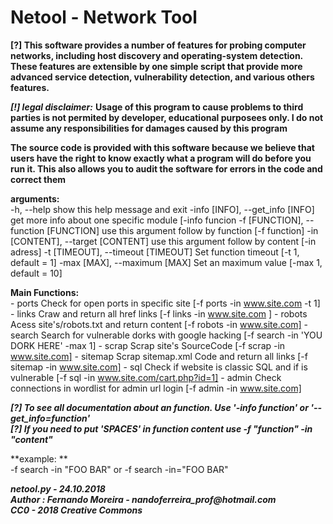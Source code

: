 # Netool - Network Tool
    
**[?] This software provides a number of features for probing computer networks,
including host discovery and operating-system detection. These features are
extensible by one simple script that provide more advanced service detection,
vulnerability detection, and various others features.**

**_[!] legal disclaimer:_**
**Usage of this program to cause problems to third parties is not permited by developer,
educational purposees only. I do not assume any responsibilities for damages caused by this program**

**The source code is provided with this software because we believe that users have the right to
know exactly what a program will do before you run it.
This also allows you to audit the software for errors in the code and correct them**


**arguments:**  
	-h, 			--help            			show this help message and exit
	-info [INFO], 	--get_info [INFO]         	get more info about one specific module  [-info funcion
	-f [FUNCTION], 	--function [FUNCTION]    	use this argument follow by function     [-f function]
	-in [CONTENT], 	--target [CONTENT]       	use this argument follow by content      [-in adress]
	-t [TIMEOUT], 	--timeout [TIMEOUT]       	Set function timeout                     [-t 1, default = 1]
	-max [MAX], 	--maximum [MAX]             Set an maximum value                     [-max 1, default = 10]

**Main Functions:**  
	- ports      Check for open ports in specific site                    [-f ports    -in www.site.com -t 1]
	- links      Craw and return all href links                           [-f links    -in www.site.com ]
	- robots     Acess site's/robots.txt and return content               [-f robots   -in www.site.com]
	- search     Search for vulnerable dorks with google hacking          [-f search   -in 'YOU DORK HERE' -max 1]
	- scrap      Scrap site's SourceCode                                  [-f scrap    -in www.site.com]
	- sitemap    Scrap sitemap.xml Code and return all links              [-f sitemap  -in www.site.com]
	- sql        Check if website is classic SQL and if is vulnerable     [-f sql      -in www.site.com/cart.php?id=1]
	- admin      Check connections in wordlist for admin url login        [-f admin    -in www.site.com]

**_[?] To see all documentation about an function. Use '-info function' or '--get_info=function'  
[?] If you need to put 'SPACES' in function content use -f "function" -in "content"_**  

**example: **  
-f search -in "FOO BAR" or
-f search -in="FOO BAR"

**_netool.py - 24.10.2018_**  
**_Author : Fernando Moreira - nandoferreira_prof@hotmail.com_**  
**_CC0 - 2018 Creative Commons_**  
